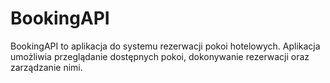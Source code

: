# BookingAPI

BookingAPI to aplikacja do systemu rezerwacji pokoi hotelowych. Aplikacja umożliwia przeglądanie dostępnych pokoi, dokonywanie rezerwacji oraz zarządzanie nimi.
